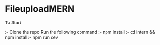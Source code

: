 # FileuploadMERN

To Start

:- Clone the repo
Run the following command
:- npm install
:- cd intern && npm install
:- npm run dev

